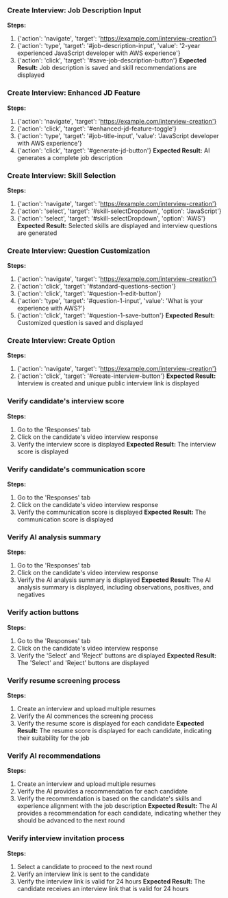### Create Interview: Job Description Input
**Steps:**
1. {'action': 'navigate', 'target': 'https://example.com/interview-creation'}
2. {'action': 'type', 'target': '#job-description-input', 'value': '2-year experienced JavaScript developer with AWS experience'}
3. {'action': 'click', 'target': '#save-job-description-button'}
**Expected Result:** Job description is saved and skill recommendations are displayed

### Create Interview: Enhanced JD Feature
**Steps:**
1. {'action': 'navigate', 'target': 'https://example.com/interview-creation'}
2. {'action': 'click', 'target': '#enhanced-jd-feature-toggle'}
3. {'action': 'type', 'target': '#job-title-input', 'value': 'JavaScript developer with AWS experience'}
4. {'action': 'click', 'target': '#generate-jd-button'}
**Expected Result:** AI generates a complete job description

### Create Interview: Skill Selection
**Steps:**
1. {'action': 'navigate', 'target': 'https://example.com/interview-creation'}
2. {'action': 'select', 'target': '#skill-selectDropdown', 'option': 'JavaScript'}
3. {'action': 'select', 'target': '#skill-selectDropdown', 'option': 'AWS'}
**Expected Result:** Selected skills are displayed and interview questions are generated

### Create Interview: Question Customization
**Steps:**
1. {'action': 'navigate', 'target': 'https://example.com/interview-creation'}
2. {'action': 'click', 'target': '#standard-questions-section'}
3. {'action': 'click', 'target': '#question-1-edit-button'}
4. {'action': 'type', 'target': '#question-1-input', 'value': 'What is your experience with AWS?'}
5. {'action': 'click', 'target': '#question-1-save-button'}
**Expected Result:** Customized question is saved and displayed

### Create Interview: Create Option
**Steps:**
1. {'action': 'navigate', 'target': 'https://example.com/interview-creation'}
2. {'action': 'click', 'target': '#create-interview-button'}
**Expected Result:** Interview is created and unique public interview link is displayed

### Verify candidate's interview score
**Steps:**
1. Go to the 'Responses' tab
2. Click on the candidate's video interview response
3. Verify the interview score is displayed
**Expected Result:** The interview score is displayed

### Verify candidate's communication score
**Steps:**
1. Go to the 'Responses' tab
2. Click on the candidate's video interview response
3. Verify the communication score is displayed
**Expected Result:** The communication score is displayed

### Verify AI analysis summary
**Steps:**
1. Go to the 'Responses' tab
2. Click on the candidate's video interview response
3. Verify the AI analysis summary is displayed
**Expected Result:** The AI analysis summary is displayed, including observations, positives, and negatives

### Verify action buttons
**Steps:**
1. Go to the 'Responses' tab
2. Click on the candidate's video interview response
3. Verify the 'Select' and 'Reject' buttons are displayed
**Expected Result:** The 'Select' and 'Reject' buttons are displayed

### Verify resume screening process
**Steps:**
1. Create an interview and upload multiple resumes
2. Verify the AI commences the screening process
3. Verify the resume score is displayed for each candidate
**Expected Result:** The resume score is displayed for each candidate, indicating their suitability for the job

### Verify AI recommendations
**Steps:**
1. Create an interview and upload multiple resumes
2. Verify the AI provides a recommendation for each candidate
3. Verify the recommendation is based on the candidate's skills and experience alignment with the job description
**Expected Result:** The AI provides a recommendation for each candidate, indicating whether they should be advanced to the next round

### Verify interview invitation process
**Steps:**
1. Select a candidate to proceed to the next round
2. Verify an interview link is sent to the candidate
3. Verify the interview link is valid for 24 hours
**Expected Result:** The candidate receives an interview link that is valid for 24 hours

